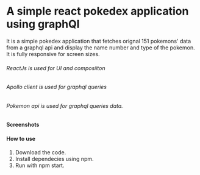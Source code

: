 # A simple react pokedex application using graphQl

It is a simple pokedex application that fetches orignal 151 pokemons' data from a graphql api and display the name number and type of the pokemon. It is fully responsive for screen sizes.

###### ReactJs is used for UI and composiiton
###### Apollo client is used for graphql queries
###### Pokemon api is used for graphql queries data.

#### Screenshots


#### How to use

1. Download the code.
2. Install dependecies using npm.
3. Run with npm start.
